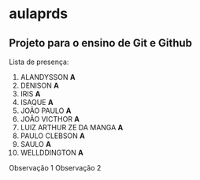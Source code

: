 # aulaprds

## Projeto para o ensino de Git e Github

Lista de presença:
1. ALANDYSSON **A**
2. DENISON **A**
3. IRIS **A**
4. ISAQUE **A**
5. JOÃO PAULO **A**
6. JOÃO VICTHOR **A**
7. LUIZ ARTHUR ZE DA MANGA **A**
8. PAULO CLEBSON **A**
9. SAULO **A**
10. WELLDDINGTON **A**

Observação 1
Observação 2
